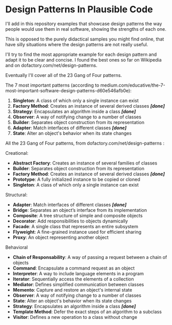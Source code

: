 
# Design Patterns In Plausible Code

I'll add in this repository examples that showcase design patterns the way people would use them in real software, showing the strengths of each one.

This is opposed to the purely didactical samples you might find online, that have silly situations where the design patterns are not really useful.

I'll try to find the most appropriate example for each design pattern and adapt it to be clear and concise. I found the best ones so far on Wikipedia and on dofactory.com/net/design-patterns.

Eventually I'll cover all of the 23 Gang of Four patterns.

The 7 most important patterns (according to 
medium.com/educative/the-7-most-important-software-design-patterns-d60e546afb0e):

1. **Singleton**: A class of which only a single instance can exist
2. **Factory Method**: Creates an instance of several derived classes ***[done]***
3. **Strategy**: Encapsulates an algorithm inside a class ***[done]***
4. **Observer**: A way of notifying change to a number of classes
5. **Builder**: Separates object construction from its representation
6. **Adapter**: Match interfaces of different classes ***[done]***
7. **State**: Alter an object's behavior when its state changes

All the 23 Gang of Four patterns, from dofactory.com/net/design-patterns :

Creational:
- **Abstract Factory**: Creates an instance of several families of classes
- **Builder**: Separates object construction from its representation
- **Factory Method**: Creates an instance of several derived classes ***[done]***
- **Prototype**: A fully initialized instance to be copied or cloned
- **Singleton**: A class of which only a single instance can exist

Structural:
- **Adapter**: Match interfaces of different classes ***[done]***
- **Bridge**: Separates an object’s interface from its implementation
- **Composite**: A tree structure of simple and composite objects
- **Decorator**: Add responsibilities to objects dynamically
- **Facade**: A single class that represents an entire subsystem
- **Flyweight**: A fine-grained instance used for efficient sharing
- **Proxy**: An object representing another object

Behavioral
- **Chain of Responsability**: A way of passing a request between a chain of objects
- **Command**: Encapsulate a command request as an object
- **Interpreter**: A way to include language elements in a program
- **Iterator**: Sequentially access the elements of a collection
- **Mediator**: Defines simplified communication between classes
- **Memento**: Capture and restore an object's internal state
- **Observer**: A way of notifying change to a number of classes
- **State**: Alter an object's behavior when its state changes
- **Strategy**: Encapsulates an algorithm inside a class ***[done]***
- **Template Method**: Defer the exact steps of an algorithm to a subclass
- **Visitor**: Defines a new operation to a class without change